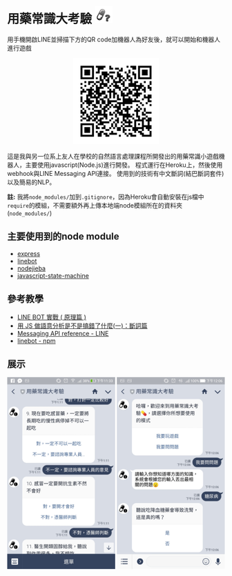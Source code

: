 # 用藥常識大考驗 <img src="img/thumbnail.png" title="thumbnail" width="40" />

用手機開啟LINE並掃描下方的QR code加機器人為好友後，就可以開始和機器人進行遊戲
<center>
    <img src="img/qrcode.png" alt="qrcode" title="qrcode" width="200" /> 
</center>

這是我與另一位系上友人在學校的自然語言處理課程所開發出的用藥常識小遊戲機器人，主要使用javascript(Node.js)進行開發。
程式運行在Heroku上，然後使用webhook與LINE Messaging API連接。
使用到的技術有中文斷詞(結巴斷詞套件)以及簡易的NLP。

**註:** 我將`node_modules/`加到`.gitignore`，因為Heroku會自動安裝在js檔中`require`的模組，不需要額外再上傳本地端node模組所在的資料夾(`node_modules/`)

## 主要使用到的node module
* [express](http://expressjs.com/zh-tw/)
* [linebot](https://www.npmjs.com/package/linebot)
* [nodejieba](https://www.npmjs.com/package/nodejieba)
* [javascript-state-machine](https://github.com/jakesgordon/javascript-state-machine)


## 參考教學
* [LINE BOT 實戰 ( 原理篇 )](http://www.oxxostudio.tw/articles/201701/line-bot.html)
* [用 JS 做語意分析是不是搞錯了什麼(一)：斷詞篇](https://noob.tw/js-nlp-jieba/)
* [Messaging API reference - LINE](https://developers.line.me/en/reference/messaging-api/)
* [linebot - npm](https://www.npmjs.com/package/linebot)

## 展示

<center class="half">
    <img title="demo1" alt="demo1" src="demo/demo1.jpg" width="250"/>
    <img title="demo2" alt="demo2" src="demo/demo2.jpg" width="250"/>
</center>